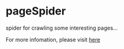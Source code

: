 pageSpider
==========

spider for crawling some interesting pages...

For more infomation, please visit [here](http:/blog.fexnotes.com/2014/12/13/pageSpider-intro/)
